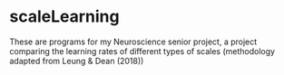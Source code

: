 # scaleLearning
These are programs for my Neuroscience senior project, a project comparing the learning rates of different types of scales (methodology adapted from Leung &amp; Dean (2018))
